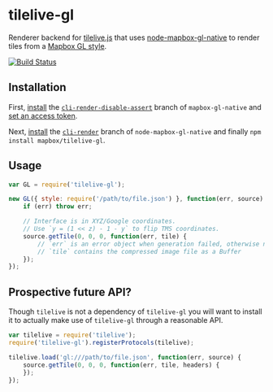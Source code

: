 # tilelive-gl

Renderer backend for [tilelive.js](http://github.com/mapbox/tilelive.js) that uses [node-mapbox-gl-native](http://github.com/mapbox/node-mapbox-gl-native) to render tiles from a [Mapbox GL style](https://www.mapbox.com/mapbox-gl-style-spec/).

[![Build Status](https://secure.travis-ci.org/mapbox/tilelive-gl.png)](http://travis-ci.org/mapbox/tilelive-gl)


## Installation

First, [install](https://github.com/mapbox/mapbox-gl-native/tree/cli-render-disable-assert#build-instructions) the [`cli-render-disable-assert`](https://github.com/mapbox/mapbox-gl-native/tree/cli-render-disable-assert) branch of `mapbox-gl-native` and [set an access token](https://github.com/mapbox/mapbox-gl-native/tree/cli-render-disable-assert#mapbox-api-access-tokens).

Next, [install](https://github.com/mapbox/node-mapbox-gl-native/tree/cli-render#installing) the [`cli-render`](https://github.com/mapbox/node-mapbox-gl-native/tree/cli-render) branch of `node-mapbox-gl-native` and finally `npm install mapbox/tilelive-gl`.

## Usage

```javascript
var GL = require('tilelive-gl');

new GL({ style: require('/path/to/file.json') }, function(err, source) {
    if (err) throw err;

    // Interface is in XYZ/Google coordinates.
    // Use `y = (1 << z) - 1 - y` to flip TMS coordinates.
    source.getTile(0, 0, 0, function(err, tile) {
        // `err` is an error object when generation failed, otherwise null.
        // `tile` contains the compressed image file as a Buffer
    });
});
```

## Prospective future API?

Though `tilelive` is not a dependency of `tilelive-gl` you will want to install it to actually make use of `tilelive-gl` through a reasonable API.

```javascript
var tilelive = require('tilelive');
require('tilelive-gl').registerProtocols(tilelive);

tilelive.load('gl:///path/to/file.json', function(err, source) {
    source.getTile(0, 0, 0, function(err, tile, headers) {
    });
});
```
